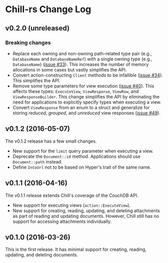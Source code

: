 # Chill-rs Change Log

## v0.2.0 (unreleased)

### Breaking changes

* Replace each owning and non-owning path-related type pair (e.g.,
  `DatabaseName` and `DatabaseNameRef`) with a single owning type (e.g.,
  `DatabaseName`) ([issue #33](issue_33)). This increases the number of
  memory allocations in some cases but vastly simplifies the API.
* Convert action-constructing `Client` methods to be infallible ([issue
  #34](issue_34)). This simplifies the API.
* Remove some type parameters for view execution ([issue #40](issue_40)).
  This affects these types: `ExecuteView`, `ViewResponse`, `ViewRow`,
  and `ViewResponseBuilder`. This change simplifies the API by
  eliminating the need for applications to explicitly specify types when
  executing a view.
* Convert `ViewResponse` from an enum to a struct and generalize for
  storing _reduced_, _grouped_, and _unreduced_ view responses ([issue
  #49](issue_49)).

## v0.1.2 (2016-05-07)

The v0.1.2 release has a few small changes.

* New support for the `limit` query parameter when executing a view.
* Deprecate the `Document::id` method. Applications should use
  `Document::path` instead.
* Define `IntoUrl` not to be based on Hyper's trait of the same name.

## v0.1.1 (2016-04-16)

The v0.1.1 release extends Chill's coverage of the CouchDB API.

* New support for executing views (`action::ExecuteView`).
* New support for creating, reading, updating, and deleting attachments
  as part of reading and updating documents. However, Chill still has no
  support for accessing attachments individually.

## v0.1.0 (2016-03-26)

This is the first release. It has minimal support for creating, reading,
updating, and deleting documents.

[issue_33]: https://github.com/chill-rs/chill/issues/33
[issue_34]: https://github.com/chill-rs/chill/issues/34
[issue_40]: https://github.com/chill-rs/chill/issues/40
[issue_42]: https://github.com/chill-rs/chill/issues/42
[issue_49]: https://github.com/chill-rs/chill/issues/49
